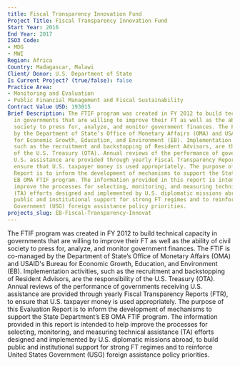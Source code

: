 ```yaml
---
title: Fiscal Transparency Innovation Fund
Project Title: Fiscal Transparency Innovation Fund
Start Year: 2016
End Year: 2017
ISO3 Code:
- MDG
- MWI
Region: Africa
Country: Madagascar, Malawi
Client/ Donor: U.S. Department of State
Is Current Project? (true/false): false
Practice Area:
- Monitoring and Evaluation
- Public Financial Management and Fiscal Sustainability
Contract Value USD: 193015
Brief Description: The FTIF program was created in FY 2012 to build technical capacity
  in governments that are willing to improve their FT as well as the ability of civil
  society to press for, analyze, and monitor government finances. The FTIF is co-managed
  by the Department of State’s Office of Monetary Affairs (OMA) and USAID's Bureau
  for Economic Growth, Education, and Environment (EB). Implementation activities,
  such as the recruitment and backstopping of Resident Advisors, are the responsibility
  of the U.S. Treasury (OTA). Annual reviews of the performance of governments receiving
  U.S. assistance are provided through yearly Fiscal Transparency Reports (FTR), to
  ensure that U.S. taxpayer money is used appropriately. The purpose of this Evaluation
  Report is to inform the development of mechanisms to support the State Department’s
  EB OMA FTIF program. The information provided in this report is intended to help
  improve the processes for selecting, monitoring, and measuring technical assistance
  (TA) efforts designed and implemented by U.S. diplomatic missions abroad, to build
  public and institutional support for strong FT regimes and to reinforce United States
  Government (USG) foreign assistance policy priorities.
projects_slug: EB-Fiscal-Transparency-Innovat
---
```


The FTIF program was created in FY 2012 to build technical capacity in governments that are willing to improve their FT as well as the ability of civil society to press for, analyze, and monitor government finances. The FTIF is co-managed by the Department of State’s Office of Monetary Affairs (OMA) and USAID's Bureau for Economic Growth, Education, and Environment (EB). Implementation activities, such as the recruitment and backstopping of Resident Advisors, are the responsibility of the U.S. Treasury (OTA). Annual reviews of the performance of governments receiving U.S. assistance are provided through yearly Fiscal Transparency Reports (FTR), to ensure that U.S. taxpayer money is used appropriately. The purpose of this Evaluation Report is to inform the development of mechanisms to support the State Department’s EB OMA FTIF program. The information provided in this report is intended to help improve the processes for selecting, monitoring, and measuring technical assistance (TA) efforts designed and implemented by U.S. diplomatic missions abroad, to build public and institutional support for strong FT regimes and to reinforce United States Government (USG) foreign assistance policy priorities.